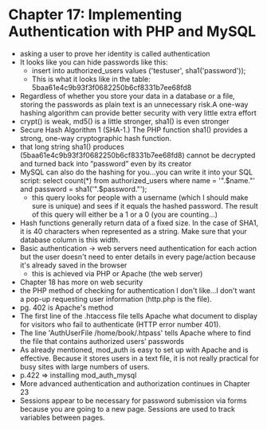 <!-- ch17_notes.md -->
# Chapter 17: Implementing Authentication with PHP and MySQL

-  asking a user to prove her identity is called authentication
- It looks like you can hide passwords like this:
  - insert into authorized_users values ('testuser', sha1('password'));  
  - This is what it looks like in the table: 5baa61e4c9b93f3f0682250b6cf8331b7ee68fd8
- Regardless of whether you store your data in a database or a file, storing the passwords as
plain text is an unnecessary risk.A one-way hashing algorithm can provide better security
with very little extra effort
- crypt() is weak, md5() is a little stronger, sha1() is even stronger
-  Secure Hash Algorithm 1 (SHA-1.) The PHP function sha1() provides a strong, one-way 
cryptographic hash function.
- that long string sha1() produces (5baa61e4c9b93f3f0682250b6cf8331b7ee68fd8) cannot be 
decrypted and turned back into “password” even by its creator
- MySQL can also do the hashing for you...you can write it into your SQL script:
	select count(*) from authorized_users where
		name = '".$name."' and
		password = sha1('".$password."');
	- this query looks for people with a username (which I should make sure is unique) and sees
	if it equals the hashed password.  The result of this query will either be a 1 or a 0 (you are
	counting...)
- Hash functions generally return data of a fixed size. In the case of SHA1, it is 40
characters when represented as a string. Make sure that your database column is this width.
- Basic authentication -> web servers need authentication for each action but the user doesn't
need to enter details in every page/action because it's already saved in the browser
  - this is achieved via PHP or Apache (the web server)
- Chapter 18 has more on web security
- the PHP method of checking for authentication I don't like...I don't want a pop-up requesting
user information (http.php is the file).
- pg. 402 is Apache's method
- The first line of the .htaccess file tells Apache what document to display for visitors who 
fail to authenticate (HTTP error number 401).
- The line 'AuthUserFile /home/book/.htpass' tells Apache where to find the file that 
contains authorized users’ passwords
- As already mentioned, mod_auth is easy to set up with Apache and is effective. Because it
stores users in a text file, it is not really practical for busy sites with large numbers of
users.
- p.422 => installing mod_auth_mysql
- More advanced authentication and authorization continues in Chapter 23
- Sessions appear to be necessary for password submission via forms because you are going to a 
new page.  Sessions are used to track variables between pages.



